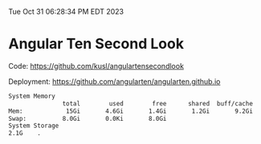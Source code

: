 Tue Oct 31 06:28:34 PM EDT 2023

# Angular Ten Second Look

Code: https://github.com/kusl/angulartensecondlook

Deployment: https://github.com/angularten/angularten.github.io

```bash
System Memory
               total        used        free      shared  buff/cache   available
Mem:            15Gi       4.6Gi       1.4Gi       1.2Gi       9.2Gi       9.1Gi
Swap:          8.0Gi       0.0Ki       8.0Gi
System Storage
2.1G	.
```
```bash
